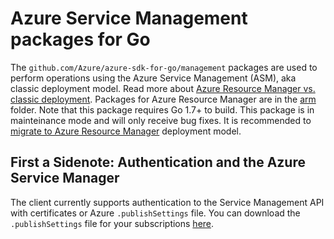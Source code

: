 # Azure Service Management packages for Go

The `github.com/Azure/azure-sdk-for-go/management` packages are used to perform operations using the Azure Service Management (ASM), aka classic deployment model. Read more about [Azure Resource Manager vs. classic deployment](https://azure.microsoft.com/documentation/articles/resource-manager-deployment-model/). Packages for Azure Resource Manager are in the [arm](../arm) folder.
Note that this package requires Go 1.7+ to build.
This package is in mainteinance mode and will only receive bug fixes. It is recommended to [migrate to Azure Resource Manager](https://docs.microsoft.com/en-us/azure/azure-resource-manager/resource-manager-deployment-model) deployment model.

## First a Sidenote: Authentication and the Azure Service Manager

The client currently supports authentication to the Service Management
API with certificates or Azure `.publishSettings` file. You can 
download the `.publishSettings` file for your subscriptions
[here](https://manage.windowsazure.com/publishsettings).
